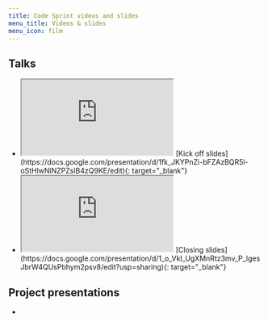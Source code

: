 ```yaml
---
title: Code Sprint videos and slides
menu_title: Videos & slides
menu_icon: film
---
```


## Talks

<ul class="grid">

<li class="video" markdown="1">
<iframe class="template" src="https://docs.google.com/presentation/d/1fk_JKYPnZi-bFZAzBQR5l-oStHlwNlNZPZslB4zQ9KE/edit"></iframe>
[Kick off slides](https://docs.google.com/presentation/d/1fk_JKYPnZi-bFZAzBQR5l-oStHlwNlNZPZslB4zQ9KE/edit){: target="_blank"}
</li>

<li class="video" markdown="1">
<iframe class="template" src="https://docs.google.com/presentation/d/1_o_VkI_UgXMnRtz3mv_P_lgesJbrW4QUsPbhym2psv8/edit?usp=sharing"></iframe>
[Closing slides](https://docs.google.com/presentation/d/1_o_VkI_UgXMnRtz3mv_P_lgesJbrW4QUsPbhym2psv8/edit?usp=sharing){: target="_blank"}
</li>

</ul>

## Project presentations

<ul class="grid">

<li class="video" markdown="1">
</li>

</ul>
